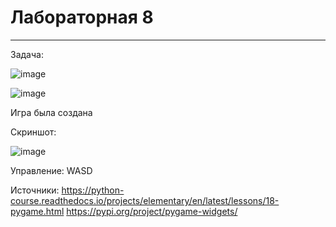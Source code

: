 # Лабораторная 8
___

Задача:

![image](https://github.com/Mrakobes1337/pythonlabs/assets/159140717/62b2a8d5-a0e5-4f27-b904-649184d3f781)

![image](https://github.com/Mrakobes1337/pythonlabs/assets/159140717/7945988d-58f9-42b9-ba9a-17871d2148cd)

Игра была создана

Скриншот:

![image](https://github.com/Mrakobes1337/pythonlabs/assets/159140717/e1489736-f121-4545-9742-243c0557b9a9)

Управление:
WASD




Источники:
https://python-course.readthedocs.io/projects/elementary/en/latest/lessons/18-pygame.html
https://pypi.org/project/pygame-widgets/
